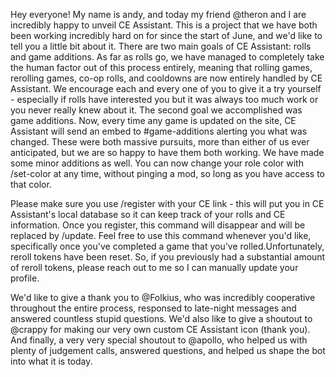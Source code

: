 Hey everyone! My name is andy, and today my friend @theron and I are incredibly happy to unveil CE Assistant. This is a project that we have both been working incredibly hard on for since the start of June, and we'd like to tell you a little bit about it. There are two main goals of CE Assistant: rolls and game additions. As far as rolls go, we have managed to completely take the human factor out of this process entirely, meaning that rolling games, rerolling games, co-op rolls, and cooldowns are now entirely handled by CE Assistant. We encourage each and every one of you to give it a try yourself - especially if rolls have interested you but it was always too much work or you never really knew about it. The second goal we accomplished was game additions. Now, every time any game is updated on the site, CE Assistant will send an embed to #game-additions alerting you what was changed. These were both massive pursuits, more than either of us ever anticipated, but we are so happy to have them both working. We have made some minor additions as well. You can now change your role color with /set-color at any time, without pinging a mod, so long as you have access to that color.

Please make sure you use /register with your CE link - this will put you in CE Assistant's local database so it can keep track of your rolls and CE information. Once you register, this command will disappear and will be replaced by /update. Feel free to use this command whenever you'd like, specifically once you've completed a game that you've rolled.Unfortunately, reroll tokens have been reset. So, if you previously had a substantial amount of reroll tokens, please reach out to me so I can manually update your profile.

We'd like to give a thank you to @Folkius, who was incredibly cooperative throughout the entire process, responsed to late-night messages and answered countless stupid questions. We'd also like to give a shoutout to @crappy for making our very own custom CE Assistant icon (thank you). And finally, a very very special shoutout to @apollo, who helped us with plenty of judgement calls, answered questions, and helped us shape the bot into what it is today.
